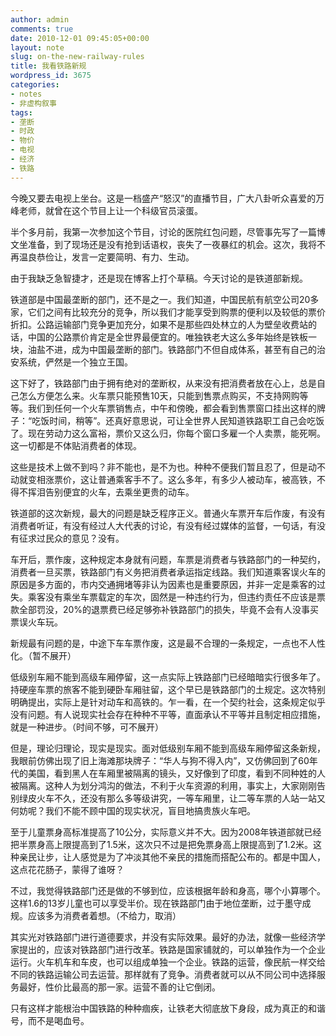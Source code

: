 ```yaml
---
author: admin
comments: true
date: 2010-12-01 09:45:05+00:00
layout: note
slug: on-the-new-railway-rules
title: 我看铁路新规
wordpress_id: 3675
categories:
- notes
- 非虚构叙事
tags:
- 垄断
- 时政
- 物价
- 电视
- 经济
- 铁路
---
```


今晚又要去电视上坐台。这是一档盛产“怒汉”的直播节目，广大八卦听众喜爱的万峰老师，就曾在这个节目上让一个科级官员滚蛋。

半个多月前，我第一次参加这个节目，讨论的医院红包问题，尽管事先写了一篇博文坐准备，到了现场还是没有抢到话语权，丧失了一夜暴红的机会。这次，我将不再温良恭俭让，发言一定要简明、有力、生动。

由于我缺乏急智捷才，还是现在博客上打个草稿。今天讨论的是铁道部新规。

铁道部是中国最垄断的部门，还不是之一。我们知道，中国民航有航空公司20多家，它们之间有比较充分的竞争，所以我们才能享受到购票的便利以及较低的票价折扣。公路运输部门竞争更加充分，如果不是那些四处林立的人为壁垒收费站的话，中国的公路票价肯定是全世界最便宜的。唯独铁老大这么多年始终是铁板一块，油盐不进，成为中国最垄断的部门。铁路部门不但自成体系，甚至有自己的治安系统，俨然是一个独立王国。

这下好了，铁路部门由于拥有绝对的垄断权，从来没有把消费者放在心上，总是自己怎么方便怎么来。火车票只能预售10天，只能到售票点购买，不支持网购等等。我们到任何一个火车票销售点，中午和傍晚，都会看到售票窗口挂出这样的牌子：“吃饭时间，稍等”。还真好意思说，可让全世界人民知道铁路职工自己会吃饭了。现在劳动力这么富裕，票价又这么归，你每个窗口多雇一个人卖票，能死啊。这一切都是不体贴消费者的体现。

这些是技术上做不到吗？非不能也，是不为也。种种不便我们暂且忍了，但是动不动就变相涨票价，这让普通乘客手不了。这么多年，有多少人被动车，被高铁，不得不挥泪告别便宜的火车，去乘坐更贵的动车。

铁道部的这次新规，最大的问题是缺乏程序正义。普通火车票开车后作废，有没有消费者听证，有没有经过人大代表的讨论，有没有经过媒体的监督，一句话，有没有征求过民众的意见？没有。

车开后，票作废，这种规定本身就有问题，车票是消费者与铁路部门的一种契约，消费者一旦买票，铁路部门有义务把消费者承运指定线路。我们知道乘客误火车的原因是多方面的，市内交通拥堵等非认为因素也是重要原因，并非一定是乘客的过失。乘客没有乘坐车票载定的车次，固然是一种违约行为，但违约责任不应该是票款全部罚没，20%的退票费已经足够弥补铁路部门的损失，毕竟不会有人没事买票误火车玩。

新规最有问题的是，中途下车车票作废，这是最不合理的一条规定，一点也不人性化。（暂不展开）

低级别车厢不能到高级车厢停留，这一点实际上铁路部门已经暗暗实行很多年了。持硬座车票的旅客不能到硬卧车厢驻留，这个早已是铁路部门的土规定。这次特别明确提出，实际上是针对动车和高铁的。乍一看，在一个契约社会，这条规定似乎没有问题。有人说现实社会存在种种不平等，直面承认不平等并且制定相应措施，就是一种进步。（时间不够，可不展开）

但是，理论归理论，现实是现实。面对低级别车厢不能到高级车厢停留这条新规，我眼前仿佛出现了旧上海滩那块牌子：“华人与狗不得入内”，又仿佛回到了60年代的美国，看到黑人在车厢里被隔离的镜头，又好像到了印度，看到不同种姓的人被隔离。这种人为划分鸿沟的做法，不利于火车资源的利用，事实上，大家刚刚告别绿皮火车不久，还没有那么多等级讲究，一等车厢里，让二等车票的人站一站又何妨呢？我们不能不顾中国的现实状况，盲目地搞贵族火车吧。

至于儿童票身高标准提高了10公分，实际意义并不大。因为2008年铁道部就已经把半票身高上限提高到了1.5米，这次只不过是把免票身高上限提高到了1.2米。这种亲民让步，让人感觉是为了冲淡其他不亲民的措施而搭配公布的。都是中国人，这点花花肠子，蒙得了谁呀？

不过，我觉得铁路部门还是做的不够到位，应该根据年龄和身高，哪个小算哪个。这样1.6的13岁儿童也可以享受半价。现在铁路部门由于地位垄断，过于墨守成规。应该多为消费者着想。（不给力，取消）

其实光对铁路部门进行道德要求，并没有实际效果。最好的办法，就像一些经济学家提出的，应该对铁路部门进行改革。铁路是国家铺就的，可以单独作为一个企业运行。火车机车和车皮，也可以组成单独一个企业。铁路的运营，像民航一样交给不同的铁路运输公司去运营。那样就有了竞争。消费者就可以从不同公司中选择服务最好，性价比最高的那一家。运营不善的让它倒闭。

只有这样才能根治中国铁路的种种痼疾，让铁老大彻底放下身段，成为真正的和谐号，而不是喝血号。














